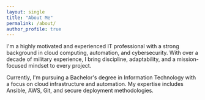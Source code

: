 ```yaml
---
layout: single
title: "About Me"
permalink: /about/
author_profile: true
---
```


I'm a highly motivated and experienced IT professional with a strong background in cloud computing, automation, and cybersecurity. With over a decade of military experience, I bring discipline, adaptability, and a mission-focused mindset to every project.

Currently, I'm pursuing a Bachelor's degree in Information Technology with a focus on cloud infrastructure and automation. My expertise includes Ansible, AWS, Git, and secure deployment methodologies.